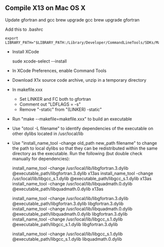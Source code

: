 
## Compile X13 on Mac OS X

Update gfortran and gcc
    brew upgrade gcc
    brew upgrade gfortran

Add this to .bashrc

    export LIBRARY_PATH="$LIBRARY_PATH:/Library/Developer/CommandLineTools/SDKs/MacOSX.sdk/usr/lib"

* Install XCode

    sude xcode-select --install

* In XCode Preferences, enable Command Tools

* Download X1x source code archive, unzip in a temporary directory

* In makefile.xxx
  - Set LINKER and FC both to gfortran
  - Comment out "LDFLAGS   = -s" 
  - Remove "-static" from "(LINKER) -static" 

* Run "make --makefile=makefile.xxx" to build an executable

* Use "otool -L filename" to identify dependencies of the executable on other dylibs located in /usr/local/lib

* Use "install_name_tool -change old_path new_path filename" to change the path to local dylibs so that they can be redistributed within the same directory as the executable. Run the following (but double check manually for dependencies):

    install_name_tool -change /usr/local/lib/libgfortran.3.dylib @executable_path/libgfortran.3.dylib x13as
    install_name_tool -change /usr/local/lib/libgcc_s.1.dylib @executable_path/libgcc_s.1.dylib x13as
    install_name_tool -change /usr/local/lib/libquadmath.0.dylib @executable_path/libquadmath.0.dylib x13as

    install_name_tool -change /usr/local/lib/libgfortran.3.dylib @executable_path/libgfortran.3.dylib libgfortran.3.dylib
    install_name_tool -change /usr/local/lib/libquadmath.0.dylib @executable_path/libquadmath.0.dylib libgfortran.3.dylib
    install_name_tool -change /usr/local/lib/libgcc_s.1.dylib @executable_path/libgcc_s.1.dylib libgfortran.3.dylib

    install_name_tool -change /usr/local/lib/libgcc_s.1.dylib @executable_path/libgcc_s.1.dylib libquadmath.0.dylib


